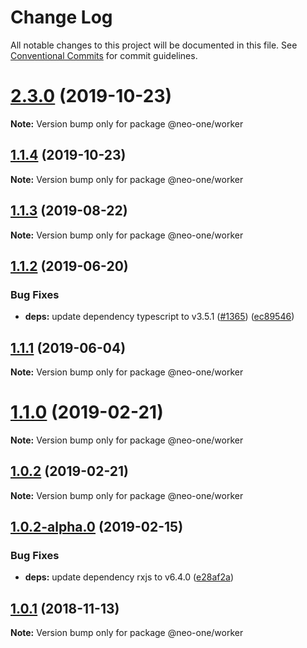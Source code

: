 # Change Log

All notable changes to this project will be documented in this file.
See [Conventional Commits](https://conventionalcommits.org) for commit guidelines.

# [2.3.0](https://github.com/neo-one-suite/neo-one/compare/@neo-one/worker@1.1.4...@neo-one/worker@2.3.0) (2019-10-23)

**Note:** Version bump only for package @neo-one/worker





## [1.1.4](https://github.com/neo-one-suite/neo-one/compare/@neo-one/worker@1.1.3...@neo-one/worker@1.1.4) (2019-10-23)

**Note:** Version bump only for package @neo-one/worker





## [1.1.3](https://github.com/neo-one-suite/neo-one/compare/@neo-one/worker@1.1.2...@neo-one/worker@1.1.3) (2019-08-22)

**Note:** Version bump only for package @neo-one/worker





## [1.1.2](https://github.com/neo-one-suite/neo-one/compare/@neo-one/worker@1.1.1...@neo-one/worker@1.1.2) (2019-06-20)


### Bug Fixes

* **deps:** update dependency typescript to v3.5.1 ([#1365](https://github.com/neo-one-suite/neo-one/issues/1365)) ([ec89546](https://github.com/neo-one-suite/neo-one/commit/ec89546))





## [1.1.1](https://github.com/neo-one-suite/neo-one/compare/@neo-one/worker@1.1.0...@neo-one/worker@1.1.1) (2019-06-04)

**Note:** Version bump only for package @neo-one/worker





# [1.1.0](https://github.com/neo-one-suite/neo-one/compare/@neo-one/worker@1.0.2...@neo-one/worker@1.1.0) (2019-02-21)

**Note:** Version bump only for package @neo-one/worker





## [1.0.2](https://github.com/neo-one-suite/neo-one/compare/@neo-one/worker@1.0.2-alpha.0...@neo-one/worker@1.0.2) (2019-02-21)

**Note:** Version bump only for package @neo-one/worker





## [1.0.2-alpha.0](https://github.com/neo-one-suite/neo-one/compare/@neo-one/worker@1.0.1...@neo-one/worker@1.0.2-alpha.0) (2019-02-15)


### Bug Fixes

* **deps:** update dependency rxjs to v6.4.0 ([e28af2a](https://github.com/neo-one-suite/neo-one/commit/e28af2a))





## [1.0.1](https://github.com/neo-one-suite/neo-one/compare/@neo-one/worker@1.0.0...@neo-one/worker@1.0.1) (2018-11-13)

**Note:** Version bump only for package @neo-one/worker

